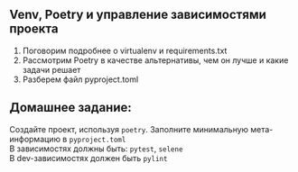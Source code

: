 ## Venv, Poetry и управление зависимостями проекта  
1. Поговорим подробнее о virtualenv и requirements.txt
2. Рассмотрим Poetry в качестве альтернативы, чем он лучше и какие задачи решает
3. Разберем файл pyproject.toml  

## Домашнее задание:  
Создайте проект, используя `poetry`. Заполните минимальную мета-информацию в `pyproject.toml`  
В зависимостях должны быть: `pytest`, `selene`  
В dev-зависимостях должен быть `pylint`  
